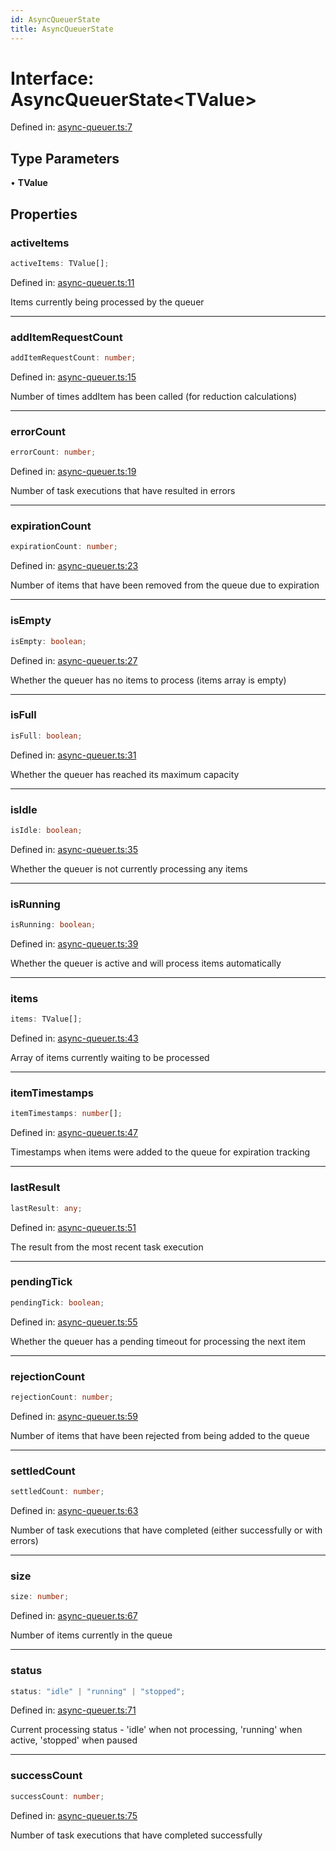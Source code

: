 ```yaml
---
id: AsyncQueuerState
title: AsyncQueuerState
---
```


<!-- DO NOT EDIT: this page is autogenerated from the type comments -->

# Interface: AsyncQueuerState\<TValue\>

Defined in: [async-queuer.ts:7](https://github.com/TanStack/pacer/blob/main/packages/pacer/src/async-queuer.ts#L7)

## Type Parameters

• **TValue**

## Properties

### activeItems

```ts
activeItems: TValue[];
```

Defined in: [async-queuer.ts:11](https://github.com/TanStack/pacer/blob/main/packages/pacer/src/async-queuer.ts#L11)

Items currently being processed by the queuer

***

### addItemRequestCount

```ts
addItemRequestCount: number;
```

Defined in: [async-queuer.ts:15](https://github.com/TanStack/pacer/blob/main/packages/pacer/src/async-queuer.ts#L15)

Number of times addItem has been called (for reduction calculations)

***

### errorCount

```ts
errorCount: number;
```

Defined in: [async-queuer.ts:19](https://github.com/TanStack/pacer/blob/main/packages/pacer/src/async-queuer.ts#L19)

Number of task executions that have resulted in errors

***

### expirationCount

```ts
expirationCount: number;
```

Defined in: [async-queuer.ts:23](https://github.com/TanStack/pacer/blob/main/packages/pacer/src/async-queuer.ts#L23)

Number of items that have been removed from the queue due to expiration

***

### isEmpty

```ts
isEmpty: boolean;
```

Defined in: [async-queuer.ts:27](https://github.com/TanStack/pacer/blob/main/packages/pacer/src/async-queuer.ts#L27)

Whether the queuer has no items to process (items array is empty)

***

### isFull

```ts
isFull: boolean;
```

Defined in: [async-queuer.ts:31](https://github.com/TanStack/pacer/blob/main/packages/pacer/src/async-queuer.ts#L31)

Whether the queuer has reached its maximum capacity

***

### isIdle

```ts
isIdle: boolean;
```

Defined in: [async-queuer.ts:35](https://github.com/TanStack/pacer/blob/main/packages/pacer/src/async-queuer.ts#L35)

Whether the queuer is not currently processing any items

***

### isRunning

```ts
isRunning: boolean;
```

Defined in: [async-queuer.ts:39](https://github.com/TanStack/pacer/blob/main/packages/pacer/src/async-queuer.ts#L39)

Whether the queuer is active and will process items automatically

***

### items

```ts
items: TValue[];
```

Defined in: [async-queuer.ts:43](https://github.com/TanStack/pacer/blob/main/packages/pacer/src/async-queuer.ts#L43)

Array of items currently waiting to be processed

***

### itemTimestamps

```ts
itemTimestamps: number[];
```

Defined in: [async-queuer.ts:47](https://github.com/TanStack/pacer/blob/main/packages/pacer/src/async-queuer.ts#L47)

Timestamps when items were added to the queue for expiration tracking

***

### lastResult

```ts
lastResult: any;
```

Defined in: [async-queuer.ts:51](https://github.com/TanStack/pacer/blob/main/packages/pacer/src/async-queuer.ts#L51)

The result from the most recent task execution

***

### pendingTick

```ts
pendingTick: boolean;
```

Defined in: [async-queuer.ts:55](https://github.com/TanStack/pacer/blob/main/packages/pacer/src/async-queuer.ts#L55)

Whether the queuer has a pending timeout for processing the next item

***

### rejectionCount

```ts
rejectionCount: number;
```

Defined in: [async-queuer.ts:59](https://github.com/TanStack/pacer/blob/main/packages/pacer/src/async-queuer.ts#L59)

Number of items that have been rejected from being added to the queue

***

### settledCount

```ts
settledCount: number;
```

Defined in: [async-queuer.ts:63](https://github.com/TanStack/pacer/blob/main/packages/pacer/src/async-queuer.ts#L63)

Number of task executions that have completed (either successfully or with errors)

***

### size

```ts
size: number;
```

Defined in: [async-queuer.ts:67](https://github.com/TanStack/pacer/blob/main/packages/pacer/src/async-queuer.ts#L67)

Number of items currently in the queue

***

### status

```ts
status: "idle" | "running" | "stopped";
```

Defined in: [async-queuer.ts:71](https://github.com/TanStack/pacer/blob/main/packages/pacer/src/async-queuer.ts#L71)

Current processing status - 'idle' when not processing, 'running' when active, 'stopped' when paused

***

### successCount

```ts
successCount: number;
```

Defined in: [async-queuer.ts:75](https://github.com/TanStack/pacer/blob/main/packages/pacer/src/async-queuer.ts#L75)

Number of task executions that have completed successfully
